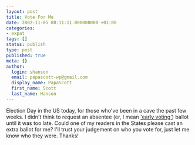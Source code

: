 ```yaml
---
layout: post
title: Vote For Me
date: 2002-11-05 08:11:11.000000000 +01:00
categories:
- expat
tags: []
status: publish
type: post
published: true
meta: {}
author:
  login: shanson
  email: papascott-wp@gmail.com
  display_name: PapaScott
  first_name: Scott
  last_name: Hanson
---
```

<p>Election Day in the US today, for those who've been in a cave the past few weeks. I didn't think to request an absentee (er, I mean <a href="http://recorder.maricopa.gov/absentee.htm">'early voting'</a>) ballot until it was too late. Could one of my readers in the States please cast an extra ballot for me? I'll trust your judgement on who you vote for, just let me know who they were. Thanks!</p>
